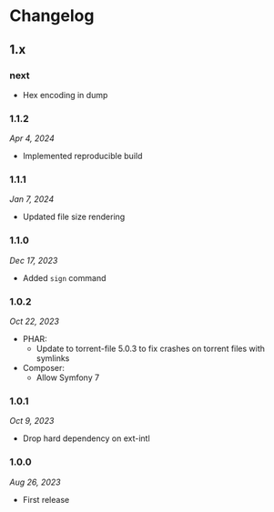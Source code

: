 # Changelog

## 1.x

### next

* Hex encoding in dump

### 1.1.2

*Apr 4, 2024*

* Implemented reproducible build

### 1.1.1

*Jan 7, 2024*

* Updated file size rendering

### 1.1.0

*Dec 17, 2023*

* Added ``sign`` command

### 1.0.2

*Oct 22, 2023*

* PHAR:
  * Update to torrent-file 5.0.3 to fix crashes on torrent files with symlinks
* Composer:
  * Allow Symfony 7

### 1.0.1

*Oct 9, 2023*

* Drop hard dependency on ext-intl

### 1.0.0

*Aug 26, 2023*

* First release
